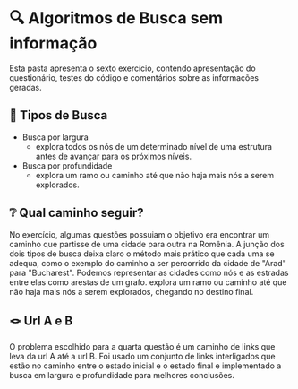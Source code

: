 # 🔍 Algoritmos de Busca sem informação
Esta pasta apresenta o sexto exercício, contendo apresentação do questionário, testes do código e comentários sobre as informações geradas. 

## 🧭 Tipos de Busca
- Busca por largura 
  - explora todos os nós de um determinado nível de uma estrutura antes de avançar para os próximos níveis.
- Busca por profundidade
  - explora um ramo ou caminho até que não haja mais nós a serem explorados.

## ❔ Qual caminho seguir?
No exercício, algumas questões possuiam o objetivo era encontrar um caminho que partisse de uma cidade para outra na Romênia. A junção dos dois tipos de busca deixa claro o método mais prático que cada uma se adequa, como o exemplo do caminho a ser percorrido da cidade de  "Arad" para "Bucharest". Podemos representar as cidades como nós e as estradas entre elas como arestas de um grafo. explora um ramo ou caminho até que não haja mais nós a serem explorados, chegando no destino final. 

## 🪢 Url A e B
O problema escolhido para a quarta questão é um caminho de links que leva da url A até a url B. Foi usado um conjunto de links interligados que estão no caminho entre o estado inicial e o estado final e implementado a busca em largura e profundidade para melhores conclusões. 